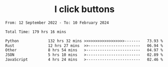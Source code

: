 <h1 align="center">
I click buttons
</h1>

<!--START_SECTION:waka-->

```txt
From: 12 September 2022 - To: 10 February 2024

Total Time: 179 hrs 16 mins

Python             132 hrs 32 mins >>>>>>>>>>>>>>>>>>-------   73.93 %
Rust               12 hrs 27 mins  >>-----------------------   06.94 %
Other              8 hrs 54 mins   >------------------------   04.97 %
JSON               5 hrs 10 mins   >------------------------   02.89 %
JavaScript         4 hrs 24 mins   >------------------------   02.46 %
```

<!--END_SECTION:waka-->

